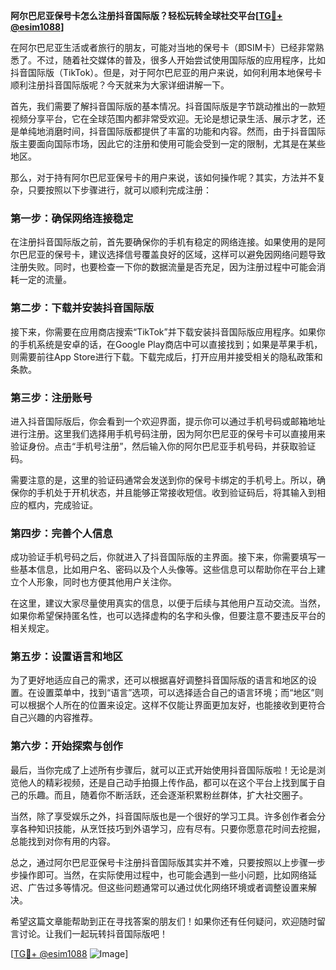 **阿尔巴尼亚保号卡怎么注册抖音国际版？轻松玩转全球社交平台[[TG💪+ @esim1088](https://t.me/s/esim1088)]**

在阿尔巴尼亚生活或者旅行的朋友，可能对当地的保号卡（即SIM卡）已经非常熟悉了。不过，随着社交媒体的普及，很多人开始尝试使用国际版的应用程序，比如抖音国际版（TikTok）。但是，对于阿尔巴尼亚的用户来说，如何利用本地保号卡顺利注册抖音国际版呢？今天就来为大家详细讲解一下。

首先，我们需要了解抖音国际版的基本情况。抖音国际版是字节跳动推出的一款短视频分享平台，它在全球范围内都非常受欢迎。无论是想记录生活、展示才艺，还是单纯地消磨时间，抖音国际版都提供了丰富的功能和内容。然而，由于抖音国际版主要面向国际市场，因此它的注册和使用可能会受到一定的限制，尤其是在某些地区。

那么，对于持有阿尔巴尼亚保号卡的用户来说，该如何操作呢？其实，方法并不复杂，只要按照以下步骤进行，就可以顺利完成注册：

### 第一步：确保网络连接稳定

在注册抖音国际版之前，首先要确保你的手机有稳定的网络连接。如果使用的是阿尔巴尼亚的保号卡，建议选择信号覆盖良好的区域，这样可以避免因网络问题导致注册失败。同时，也要检查一下你的数据流量是否充足，因为注册过程中可能会消耗一定的流量。

### 第二步：下载并安装抖音国际版

接下来，你需要在应用商店搜索“TikTok”并下载安装抖音国际版应用程序。如果你的手机系统是安卓的话，在Google Play商店中可以直接找到；如果是苹果手机，则需要前往App Store进行下载。下载完成后，打开应用并接受相关的隐私政策和条款。

### 第三步：注册账号

进入抖音国际版后，你会看到一个欢迎界面，提示你可以通过手机号码或邮箱地址进行注册。这里我们选择用手机号码注册，因为阿尔巴尼亚的保号卡可以直接用来验证身份。点击“手机号注册”，然后输入你的阿尔巴尼亚手机号码，并获取验证码。

需要注意的是，这里的验证码通常会发送到你的保号卡绑定的手机号上。所以，确保你的手机处于开机状态，并且能够正常接收短信。收到验证码后，将其输入到相应的框内，完成验证。

### 第四步：完善个人信息

成功验证手机号码之后，你就进入了抖音国际版的主界面。接下来，你需要填写一些基本信息，比如用户名、密码以及个人头像等。这些信息可以帮助你在平台上建立个人形象，同时也方便其他用户关注你。

在这里，建议大家尽量使用真实的信息，以便于后续与其他用户互动交流。当然，如果你希望保持匿名性，也可以选择虚构的名字和头像，但要注意不要违反平台的相关规定。

### 第五步：设置语言和地区

为了更好地适应自己的需求，还可以根据喜好调整抖音国际版的语言和地区的设置。在设置菜单中，找到“语言”选项，可以选择适合自己的语言环境；而“地区”则可以根据个人所在的位置来设定。这样不仅能让界面更加友好，也能接收到更符合自己兴趣的内容推荐。

### 第六步：开始探索与创作

最后，当你完成了上述所有步骤后，就可以正式开始使用抖音国际版啦！无论是浏览他人的精彩视频，还是自己动手拍摄上传作品，都可以在这个平台上找到属于自己的乐趣。而且，随着你不断活跃，还会逐渐积累粉丝群体，扩大社交圈子。

当然，除了享受娱乐之外，抖音国际版也是一个很好的学习工具。许多创作者会分享各种知识技能，从烹饪技巧到外语学习，应有尽有。只要你愿意花时间去挖掘，总能找到对你有用的内容。

总之，通过阿尔巴尼亚保号卡注册抖音国际版其实并不难，只要按照以上步骤一步步操作即可。当然，在实际使用过程中，也可能会遇到一些小问题，比如网络延迟、广告过多等情况。但这些问题通常可以通过优化网络环境或者调整设置来解决。

希望这篇文章能帮助到正在寻找答案的朋友们！如果你还有任何疑问，欢迎随时留言讨论。让我们一起玩转抖音国际版吧！

[[TG💪+ @esim1088](https://t.me/s/esim1088) ![Image](https://i.postimg.cc/4NQfJmqS/Snipaste-2025-05-13-00-14-12.png)]
